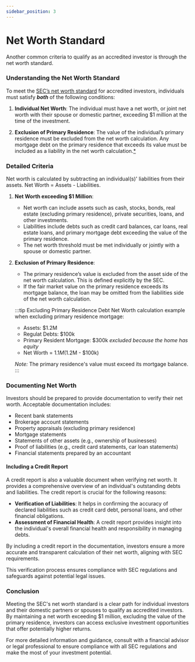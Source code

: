 ```yaml
---
sidebar_position: 3
---
```


# Net Worth Standard

Another common criteria to qualify as an accredited investor is through the net worth standard.

### Understanding the Net Worth Standard

To meet the [SEC’s net worth standard](https://www.sec.gov/education/capitalraising/building-blocks/accredited-investor) for accredited investors, individuals must satisfy **_both_** of the following conditions:

1. **Individual Net Worth**: The individual must have a net worth, or joint net worth with their spouse or domestic partner, exceeding $1 million at the time of the investment.
   
2. **Exclusion of Primary Residence**: The value of the individual’s primary residence must be excluded from the net worth calculation. Any mortgage debt on the primary residence that exceeds its value must be included as a liability in the net worth calculation.[*](#detailed-criteria)

### Detailed Criteria
Net worth is calculated by subtracting an individual(s)' liabilities from their assets. Net Worth = Assets - Liabilities.

1. **Net Worth exceeding $1 Million**:
   - Net worth can include assets such as cash, stocks, bonds, real estate (excluding primary residence), private securities, loans, and other investments.
   - Liabilities include debts such as credit card balances, car loans, real estate loans, and primary mortgage debt exceeding the value of the primary residence.
   - The net worth threshold must be met individually or jointly with a spouse or domestic partner.

2. **Exclusion of Primary Residence**:
   - The primary residence’s value is excluded from the asset side of the net worth calculation. This is defined explicitly by the SEC.
   - If the fair market value on the primary residence exceeds its mortgage balance, the loan may be omitted from the liabilities side of the net worth calculation.

   
    :::tip Excluding Primary Residence Debt
    Net Worth calculation example when excluding primary residence mortgage:

    - Assets: $1.2M
    - Regulat Debts: $100k
    - Primary Resident Mortgage: $300k _excluded because the home has equity_
    - Net Worth = $1.1M ($1.2M - $100k)

    _Note:_ The primary residence's value must exceed its mortgage balance.
    :::

### Documenting Net Worth

Investors should be prepared to provide documentation to verify their net worth. Acceptable documentation includes:

- Recent bank statements
- Brokerage account statements
- Property appraisals (excluding primary residence)
- Mortgage statements
- Statements of other assets (e.g., ownership of businesses)
- Proof of liabilities (e.g., credit card statements, car loan statements)
- Financial statements prepared by an accountant

#### Including a Credit Report

A credit report is also a valuable document when verifying net worth. It provides a comprehensive overview of an individual's outstanding debts and liabilities. The credit report is crucial for the following reasons:

- **Verification of Liabilities**: It helps in confirming the accuracy of declared liabilities such as credit card debt, personal loans, and other financial obligations.
- **Assessment of Financial Health**: A credit report provides insight into the individual's overall financial health and responsibility in managing debts.

By including a credit report in the documentation, investors ensure a more accurate and transparent calculation of their net worth, aligning with SEC requirements.

This verification process ensures compliance with SEC regulations and safeguards against potential legal issues.

### Conclusion

Meeting the SEC's net worth standard is a clear path for individual investors and their domestic partners or spouses to qualify as accredited investors. By maintaining a net worth exceeding $1 million, excluding the value of the primary residence, investors can access exclusive investment opportunities that offer potentially higher returns.

For more detailed information and guidance, consult with a financial advisor or legal professional to ensure compliance with all SEC regulations and make the most of your investment potential.
